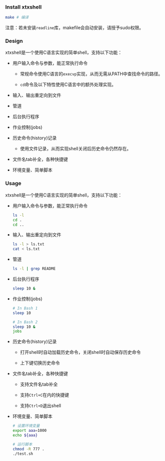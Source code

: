 ### Install xtxshell
```Bash
make # 编译
```
注意：若未安装`readline`库，makefile会自动安装，请授予sudo权限。

### Design

xtxshell是一个使用C语言实现的简单shell，支持以下功能：

-  用户输入命令与参数，能正常执行命令

    - 常规命令使用C语言的`execvp`实现，从而无需从PATH中查找命令的路径。

    - `cd`命令及以下特性使用C语言中的额外处理实现。

-  输入、输出重定向到文件

-  管道

-  后台执行程序

-  作业控制(jobs)

-  历史命令(history)记录

    - 使用文件记录，从而实现shell关闭后历史命令仍然存在。

-  文件名tab补全，各种快捷键

-  环境变量、简单脚本

### Usage

xtxshell是一个使用C语言实现的简单shell，支持以下功能：

-  用户输入命令与参数，能正常执行命令

    ```Bash
    ls -l
    cd .
    cd ..
    ```

-  输入、输出重定向到文件

    ```Bash
    ls -l > ls.txt
    cat < ls.txt
    ```

-  管道

    ```Bash
    ls -l | grep README
    ```

-  后台执行程序

    ```Bash
    sleep 10 &
    ```

-  作业控制(jobs)

    ```Bash
    # In Bash 1
    sleep 10
    
    # In Bash 2
    sleep 10 &
    jobs
    ```

-  历史命令(history)记录

    - 打开shell时自动加载历史命令，关闭shell时自动保存历史命令

    - 上下键切换历史命令

-  文件名tab补全，各种快捷键

    - 支持文件名tab补全

    - 支持`Ctrl+C`在内的快捷键

    - 支持`Ctrl+D`退出shell

-  环境变量、简单脚本

    ```Bash
    # 设置环境变量
    export aaa=1000
    echo ${aaa}
    
    # 运行脚本
    chmod -R 777 .
    ./test.sh
    ```